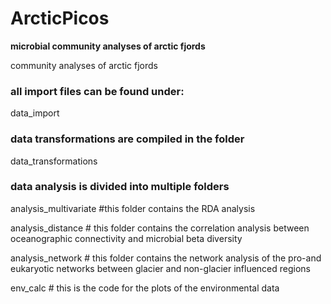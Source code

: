 # ArcticPicos

**microbial community analyses of arctic fjords**

community analyses of arctic fjords

### all import files can be found under: 

data_import

### data transformations are compiled in the folder

data_transformations

### data analysis is divided into multiple folders 

analysis_multivariate #this folder contains the RDA analysis 

analysis_distance # this folder contains the correlation analysis between oceanographic connectivity and microbial beta diversity 

analysis_network # this folder contains the network analysis of the pro-and eukaryotic networks between glacier and non-glacier influenced regions 

env_calc # this is the code for the plots of the environmental data
